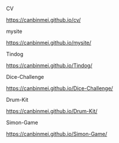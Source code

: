 CV

https://canbinmei.github.io/cv/

mysite

https://canbinmei.github.io/mysite/

Tindog

https://canbinmei.github.io/Tindog/

Dice-Challenge

https://canbinmei.github.io/Dice-Challenge/

Drum-Kit

https://canbinmei.github.io/Drum-Kit/

Simon-Game

https://canbinmei.github.io/Simon-Game/
